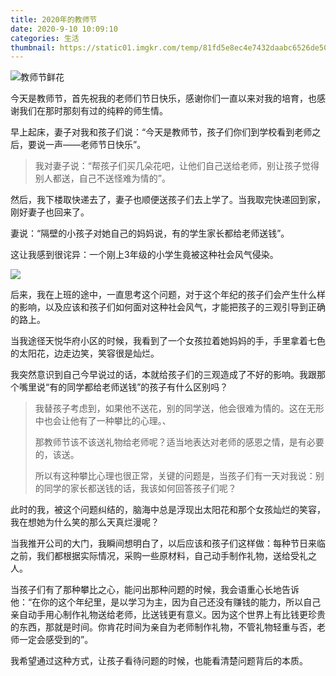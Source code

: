 ```yaml
---
title: 2020年的教师节
date: 2020-9-10 10:09:10
categories: 生活
thumbnail: https://static01.imgkr.com/temp/81fd5e8ec4e7432daabc6526de50462c.jpg
---
```


![教师节鲜花](https://cdn.pixabay.com/photo/2020/03/10/15/15/flowers-4919270_1280.jpg)

今天是教师节，首先祝我的老师们节日快乐，感谢你们一直以来对我的培育，也感谢我们在那时那刻有过的纯粹的师生情。

早上起床，妻子对我和孩子们说：“今天是教师节，孩子们你们到学校看到老师之后，要说一声——老师节日快乐”。

> 我对妻子说：“帮孩子们买几朵花吧，让他们自己送给老师，别让孩子觉得别人都送，自己不送怪难为情的”。

然后，我下楼取快递去了，妻子也顺便送孩子们去上学了。当我取完快递回到家，刚好妻子也回来了。

妻说：“隔壁的小孩子对她自己的妈妈说，有的学生家长都给老师送钱”。

这让我感到很诧异：一个刚上3年级的小学生竟被这种社会风气侵染。

![](https://cdn.pixabay.com/photo/2013/08/20/15/47/sunset-174276_1280.jpg)

后来，我在上班的途中，一直思考这个问题，对于这个年纪的孩子们会产生什么样的影响，以及应该和孩子们如何面对这种社会风气，才能把孩子的三观引导到正确的路上。

当我途径天悦华府小区的时候，我看到了一个女孩拉着她妈妈的手，手里拿着七色的太阳花，边走边笑，笑容很是灿烂。

我突然意识到自己今早说过的话，本就给孩子们的三观造成了不好的影响。我跟那个嘴里说“有的同学都给老师送钱”的孩子有什么区别吗？

> 我替孩子考虑到，如果他不送花，别的同学送，他会很难为情的。这在无形中也会让他有了一种攀比的心理。、
>
> 那教师节该不该送礼物给老师呢？适当地表达对老师的感恩之情，是有必要的，该送。
>
> 所以有这种攀比心理也很正常，关键的问题是，当孩子们有一天对我说：别的同学的家长都送钱的话，我该如何回答孩子们呢？

此时的我，被这个问题纠结的，脑海中总是浮现出太阳花和那个女孩灿烂的笑容，我在想她为什么笑的那么天真烂漫呢？

当我推开公司的大门，我瞬间想明白了，以后应该和孩子们这样做：每种节日来临之前，我们都根据实际情况，采购一些原材料，自己动手制作礼物，送给受礼之人。

当孩子们有了那种攀比之心，能问出那种问题的时候，我会语重心长地告诉他：“在你的这个年纪里，是以学习为主，因为自己还没有赚钱的能力，所以自己亲自动手用心制作礼物送给老师，比送钱更有意义。因为这个世界上有比钱更珍贵的东西，那就是时间。你肯花时间为亲自为老师制作礼物，不管礼物轻重与否，老师一定会感受到的”。

我希望通过这种方式，让孩子看待问题的时候，也能看清楚问题背后的本质。

